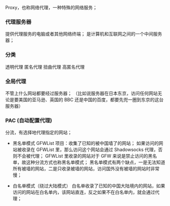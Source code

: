 Proxy，也称网络代理，一种特殊的网络服务；
### 代理服务器
提供代理服务的电脑或者其他网络终端；
是计算机和互联网之间的一个中间服务器；
### 分类
透明代理
匿名代理
扭曲代理
高匿名代理
### 全局代理
不管上什么网站都要经过服务器；
（比如说服务器在日本东京，访问任何网站无论是要美国的亚马逊、英国的 BBC 还是中国的百度，都要先兜一圈到东京的这台服务器）
### PAC (自动配置代理)
分流，有选择地代理指定的网站；

- 黑名单模式
    GFWList 项目：收集了已知的被中国墙了的网站；
    如果访问的网站被收录在 GFWList 里，那么访问这个网站会通过 Shadowsocks 代理，否则不会被代理；
    GFWList 里收录的网站对于 GFW 来说是禁止访问的黑名单，故这种分流方式也称黑名单模式；
    黑名单模式有两个缺点，一是无法知道所有被墙的网站，二是只收录被墙的网站，访问国外没有被墙的网站时非常慢；

- 白名单模式（绕过大陆模式）
    白名单收录了已知的中国大陆境内的网站，如果访问的网站在白名单内，该网站直连，反之如果不在白名单内，就会通过代理；